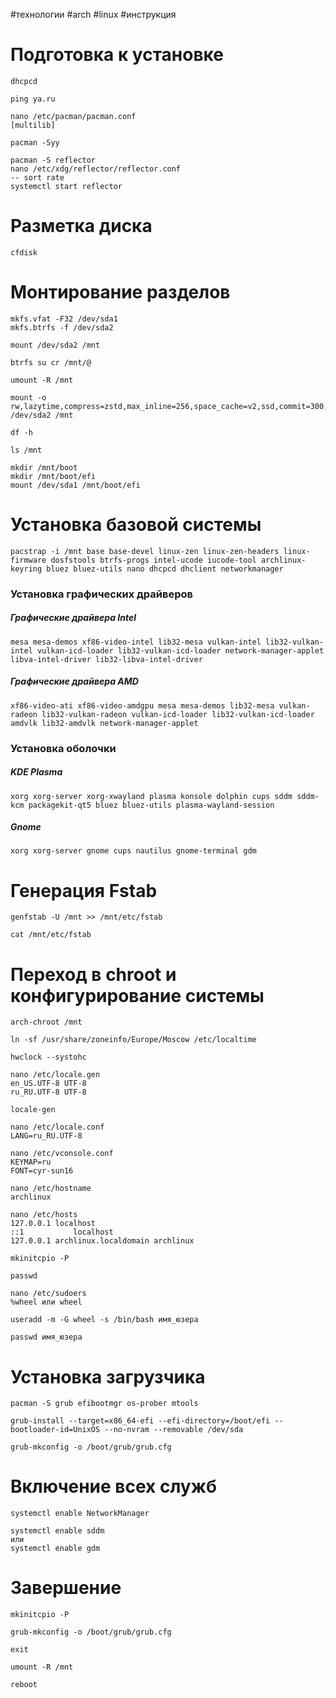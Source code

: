 #технологии  #arch #linux #инструкция 
# Подготовка к установке 
```
dhcpcd

ping ya.ru

nano /etc/pacman/pacman.conf
[multilib]

pacman -Syy

pacman -S reflector 
nano /etc/xdg/reflector/reflector.conf
-- sort rate
systemctl start reflector
```
# Разметка диска
```
cfdisk
```
# Монтирование разделов
```
mkfs.vfat -F32 /dev/sda1
mkfs.btrfs -f /dev/sda2

mount /dev/sda2 /mnt

btrfs su cr /mnt/@

umount -R /mnt

mount -o rw,lazytime,compress=zstd,max_inline=256,space_cache=v2,ssd,commit=300,subvol=@ /dev/sda2 /mnt

df -h

ls /mnt

mkdir /mnt/boot
mkdir /mnt/boot/efi
mount /dev/sda1 /mnt/boot/efi
```
# Установка базовой системы 
```
pacstrap -i /mnt base base-devel linux-zen linux-zen-headers linux-firmware dosfstools btrfs-progs intel-ucode iucode-tool archlinux-keyring bluez bluez-utils nano dhcpcd dhclient networkmanager 
```
### Установка графических драйверов

##### Графические драйвера Intel
```
mesa mesa-demos xf86-video-intel lib32-mesa vulkan-intel lib32-vulkan-intel vulkan-icd-loader lib32-vulkan-icd-loader network-manager-applet libva-intel-driver lib32-libva-intel-driver
```
##### Графические драйвера AMD
```
xf86-video-ati xf86-video-amdgpu mesa mesa-demos lib32-mesa vulkan-radeon lib32-vulkan-radeon vulkan-icd-loader lib32-vulkan-icd-loader amdvlk lib32-amdvlk network-manager-applet
```
### Установка оболочки 

##### KDE Plasma
```
xorg xorg-server xorg-xwayland plasma konsole dolphin cups sddm sddm-kcm packagekit-qt5 bluez bluez-utils plasma-wayland-session
```
##### Gnome
```
xorg xorg-server gnome cups nautilus gnome-terminal gdm 
```
# Генерация Fstab
```
genfstab -U /mnt >> /mnt/etc/fstab

cat /mnt/etc/fstab
```
# Переход в chroot и конфигурирование системы
```
arch-chroot /mnt

ln -sf /usr/share/zoneinfo/Europe/Moscow /etc/localtime

hwclock --systohc

nano /etc/locale.gen
en_US.UTF-8 UTF-8
ru_RU.UTF-8 UTF-8

locale-gen

nano /etc/locale.conf
LANG=ru_RU.UTF-8

nano /etc/vconsole.conf
KEYMAP=ru
FONT=cyr-sun16

nano /etc/hostname
archlinux

nano /etc/hosts
127.0.0.1 localhost
::1           localhost
127.0.0.1 archlinux.localdomain archlinux

mkinitcpio -P

passwd

nano /etc/sudoers
%wheel или wheel

useradd -m -G wheel -s /bin/bash имя_юзера

passwd имя_юзера
```
# Установка загрузчика
```
pacman -S grub efibootmgr os-prober mtools

grub-install --target=x86_64-efi --efi-directory=/boot/efi --bootloader-id=UnixOS --no-nvram --removable /dev/sda

grub-mkconfig -o /boot/grub/grub.cfg
```
# Включение всех служб
```
systemctl enable NetworkManager

systemctl enable sddm
или
systemctl enable gdm
```
# Завершение
```
mkinitcpio -P

grub-mkconfig -o /boot/grub/grub.cfg

exit

umount -R /mnt

reboot
```